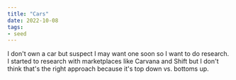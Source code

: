 ```yaml
---
title: "Cars"
date: 2022-10-08
tags:
- seed
---
```


I don't own a car but suspect I may want one soon so I want to do research. I started to research with marketplaces like Carvana and Shift but I don't think that's the right approach because it's top down vs. bottoms up. 


